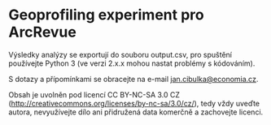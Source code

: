 # Geoprofiling experiment pro ArcRevue

Výsledky analýzy se exportují do souboru output.csv, pro spuštění používejte Python 3 (ve verzi 2.x.x mohou nastat problémy s kódováním).

S dotazy a přípomínkami se obracejte na e-mail jan.cibulka@economia.cz.

Obsah je uvolněn pod licencí CC BY-NC-SA 3.0 CZ (http://creativecommons.org/licenses/by-nc-sa/3.0/cz/), tedy vždy uveďte autora, nevyužívejte dílo ani přidružená data komerčně a zachovejte licenci.
